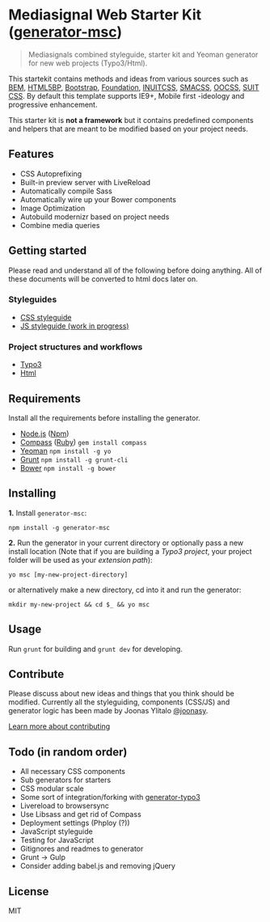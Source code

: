# Mediasignal Web Starter Kit ([generator-msc](https://bitbucket.org/mediasignal/generator-msc.git))

> Mediasignals combined styleguide, starter kit and Yeoman generator for new web projects (Typo3/Html).

This startekit contains methods and ideas from various sources such as [BEM](https://bem.info/), [HTML5BP](http://html5boilerplate.com/), [Bootstrap](http://getbootstrap.com), [Foundation](http://foundation.zurb.com/), [INUITCSS](https://github.com/inuitcss), [SMACSS](https://smacss.com/), [OOCSS](http://oocss.org/), [SUIT CSS](https://github.com/suitcss/suit). By default this template supports IE9+, Mobile first -ideology and progressive enhancement.

This starter kit is **not a framework** but it contains predefined components and helpers that are meant to be modified based on your project needs.


## Features

* CSS Autoprefixing
* Built-in preview server with LiveReload
* Automatically compile Sass
* Automatically wire up your Bower components
* Image Optimization
* Autobuild modernizr based on project needs
* Combine media queries


## Getting started

Please read and understand all of the following before doing anything. All of these documents will be converted to html docs later on.


### Styleguides

* [CSS styleguide](https://bitbucket.org/mediasignal/mediasignal-web-starter-kit/src/master/docs/css/)
* [JS styleguide (work in progress)](docs/js)


### Project structures and workflows

* [Typo3](docs/project)
* [Html](docs/project)


## Requirements

Install all the requirements before installing the generator.

* [Node.js](http://nodejs.org/) ([Npm](https://www.npmjs.org/))
* [Compass](http://compass-style.org/) ([Ruby](https://www.ruby-lang.org/en/)) ```gem install compass```
* [Yeoman](http://yeoman.io/) ```npm install -g yo```
* [Grunt](http://gruntjs.com/) ```npm install -g grunt-cli```
* [Bower](http://bower.io/) ```npm install -g bower```


## Installing

**1.** Install ```generator-msc```:

    npm install -g generator-msc

**2.** Run the generator in your current directory or optionally pass a new install location (Note that if you are building a *Typo3 project*, your project folder will be used as your *extension path*):

    yo msc [my-new-project-directory]

or alternatively make a new directory, cd into it and run the generator:

    mkdir my-new-project && cd $_ && yo msc


## Usage

Run ```grunt``` for building and ```grunt dev``` for developing.


## Contribute

Please discuss about new ideas and things that you think should be modified. Currently all the styleguiding, components (CSS/JS) and generator logic has been made by Joonas Ylitalo [@joonasy](https://twitter.com/joonasy).

[Learn more about contributing](https://bitbucket.org/mediasignal/mediasignal-web-starter-kit/src/master/docs/contribute.md)


## Todo (in random order)

* All necessary CSS components
* Sub generators for starters
* CSS modular scale
* Some sort of integration/forking with [generator-typo3](https://github.com/Milanowicz/generator-typo3)
* Livereload to browsersync
* Use Libsass and get rid of Compass
* Deployment settings (Phploy (?))
* JavaScript styleguide
* Testing for JavaScript
* Gitignores and readmes to generator
* Grunt -> Gulp
* Consider adding babel.js and removing jQuery


## License

MIT
